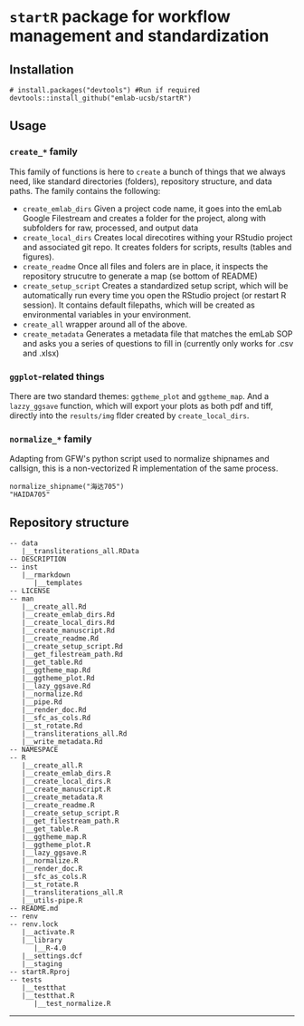 # `startR` package for workflow management and standardization

## Installation

```
# install.packages("devtools") #Run if required
devtools::install_github("emlab-ucsb/startR")
```

## Usage

### `create_*` family

This family of functions is here to `create` a bunch of things that we always need, like standard directories (folders), repository structure, and data paths. The family contains the following:

- `create_emlab_dirs` Given a project code name, it goes into the emLab Google Filestream and creates a folder for the project, along with subfolders for raw, processed, and output data
- `create_local_dirs` Creates local direcotires withing your RStudio project and associated git repo. It creates folders for scripts, results (tables and figures).
- `create_readme` Once all files and folers are in place, it inspects the repository strucutre to generate a map (se bottom of README)
- `create_setup_script` Creates a standardized setup script, which will be automatically run every time you open the RStudio project (or restart R session). It contains default filepaths, which will be created as environmental variables in your environment.
- `create_all` wrapper around all of the above.
- `create_metadata` Generates a metadata file that matches the emLab SOP and asks you a series of questions to fill in (currently only works for .csv and .xlsx)


### `ggplot`-related things

There are two standard themes: `ggtheme_plot` and `ggtheme_map`. And a `lazzy_ggsave` function, which will export your plots as both pdf and tiff, directly into the `results/img` flder created by `create_local_dirs`.

### `normalize_*` family

Adapting from GFW's python script used to normalize shipnames and callsign, this is a non-vectorized R implementation of the same process.

```
normalize_shipname("海达705")
"HAIDA705"
```


## Repository structure 

```
-- data
   |__transliterations_all.RData
-- DESCRIPTION
-- inst
   |__rmarkdown
      |__templates
-- LICENSE
-- man
   |__create_all.Rd
   |__create_emlab_dirs.Rd
   |__create_local_dirs.Rd
   |__create_manuscript.Rd
   |__create_readme.Rd
   |__create_setup_script.Rd
   |__get_filestream_path.Rd
   |__get_table.Rd
   |__ggtheme_map.Rd
   |__ggtheme_plot.Rd
   |__lazy_ggsave.Rd
   |__normalize.Rd
   |__pipe.Rd
   |__render_doc.Rd
   |__sfc_as_cols.Rd
   |__st_rotate.Rd
   |__transliterations_all.Rd
   |__write_metadata.Rd
-- NAMESPACE
-- R
   |__create_all.R
   |__create_emlab_dirs.R
   |__create_local_dirs.R
   |__create_manuscript.R
   |__create_metadata.R
   |__create_readme.R
   |__create_setup_script.R
   |__get_filestream_path.R
   |__get_table.R
   |__ggtheme_map.R
   |__ggtheme_plot.R
   |__lazy_ggsave.R
   |__normalize.R
   |__render_doc.R
   |__sfc_as_cols.R
   |__st_rotate.R
   |__transliterations_all.R
   |__utils-pipe.R
-- README.md
-- renv
-- renv.lock
   |__activate.R
   |__library
      |__R-4.0
   |__settings.dcf
   |__staging
-- startR.Rproj
-- tests
   |__testthat
   |__testthat.R
      |__test_normalize.R
```

---------
